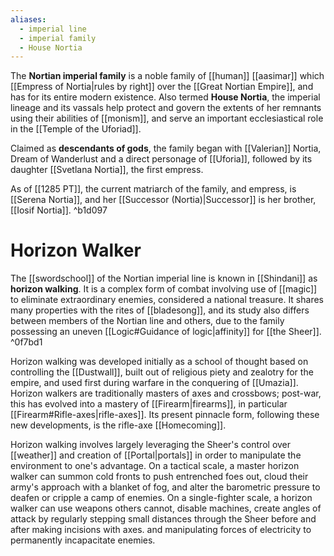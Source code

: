 ```yaml
---
aliases:
  - imperial line
  - imperial family
  - House Nortia
---
```

The **Nortian imperial family** is a noble family of [[human]] [[aasimar]] which [[Empress of Nortia|rules by right]] over the [[Great Nortian Empire]], and has for its entire modern existence. Also termed **House Nortia**, the imperial lineage and its vassals help protect and govern the extents of her remnants using their abilities of [[monism]], and serve an important ecclesiastical role in the [[Temple of the Uforiad]].

Claimed as **descendants of gods**, the family began with [[Valerian]] Nortia, Dream of Wanderlust and a direct personage of [[Uforia]], followed by its daughter [[Svetlana Nortia]], the first empress. 

As of [[1285 PT]], the current matriarch of the family, and empress, is [[Serena Nortia]], and her [[Successor (Nortia)|Successor]] is her brother, [[Iosif Nortia]]. ^b1d097

# Horizon Walker
The [[swordschool]] of the Nortian imperial line is known in [[Shindani]] as **horizon walking**. It is a complex form of combat involving use of [[magic]] to eliminate extraordinary enemies, considered a national treasure. It shares many properties with the rites of [[bladesong]], and its study also differs between members of the Nortian line and others, due to the family possessing an uneven [[Logic#Guidance of logic|affinity]] for [[the Sheer]].  ^0f7bd1

Horizon walking was developed initially as a school of thought based on controlling the [[Dustwall]], built out of religious piety and zealotry for the empire, and used first during warfare in the conquering of [[Umazia]]. Horizon walkers are traditionally masters of axes and crossbows; post-war, this has evolved into a mastery of [[Firearm|firearms]], in particular [[Firearm#Rifle-axes|rifle-axes]]. Its present pinnacle form, following these new developments, is the rifle-axe [[Homecoming]].

Horizon walking involves largely leveraging the Sheer's control over [[weather]] and creation of [[Portal|portals]] in order to manipulate the environment to one's advantage. On a tactical scale, a master horizon walker can summon cold fronts to push entrenched foes out, cloud their army's approach with a blanket of fog, and alter the barometric pressure to deafen or cripple a camp of enemies. On a single-fighter scale, a horizon walker can use weapons others cannot, disable machines, create angles of attack by regularly stepping small distances through the Sheer before and after making incisions with axes. and manipulating forces of electricity to permanently incapacitate enemies.